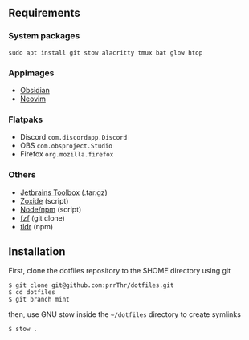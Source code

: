 ## Requirements

### System packages
```
sudo apt install git stow alacritty tmux bat glow htop
```

### Appimages
- [Obsidian](https://obsidian.md/download)
- [Neovim](https://github.com/neovim/neovim/releases)

### Flatpaks
- Discord `com.discordapp.Discord`
- OBS `com.obsproject.Studio`
- Firefox `org.mozilla.firefox`

### Others
- [Jetbrains Toolbox](https://www.jetbrains.com/toolbox-app/) (.tar.gz)
- [Zoxide](https://github.com/ajeetdsouza/zoxide) (script)
- [Node/npm](https://nodejs.org/en/download) (script)
- [fzf](https://github.com/junegunn/fzf?tab=readme-ov-file#installation) (git clone)
- [tldr](https://tldr.sh/) (npm)

## Installation

First, clone the dotfiles repository to the $HOME directory using git
```
$ git clone git@github.com:prrThr/dotfiles.git
$ cd dotfiles
$ git branch mint
```

then, use GNU stow inside the `~/dotfiles` directory to create symlinks
```
$ stow .
```


